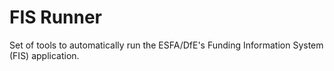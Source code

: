 # FIS Runner

Set of tools to automatically run the ESFA/DfE's Funding Information System (FIS) application. 
